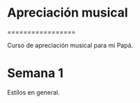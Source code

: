 # Apreciación musical
=================

Curso de apreciación musical para mi Papá.


# Semana 1

Estílos en general.
